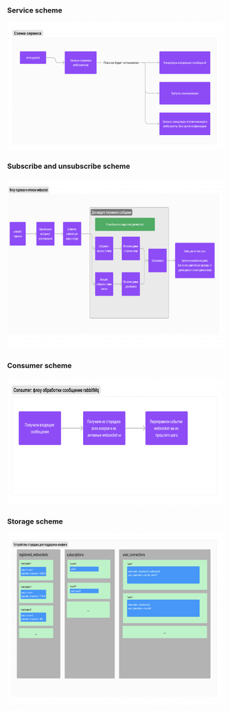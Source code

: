 ### Service scheme
<img src="./misc/main_scheme.png" alt="Main Scheme" height="300">

### Subscribe and unsubscribe scheme
<img src="./misc/subscribe_unsubscribe_scheme.png" alt="subscribe_unsubscribe_scheme" height="400">

### Consumer scheme
<img src="./misc/consumer_scheme.png" alt="subscribe_unsubscribe_scheme" height="300">

### Storage scheme
<img src="./misc/storage.png" alt="subscribe_unsubscribe_scheme" height="400">